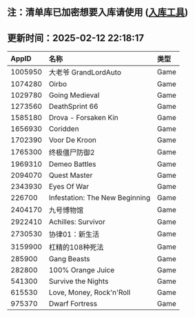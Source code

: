 ## 注：清单库已加密想要入库请使用 ([入库工具](https://github.com/BlankTMing/ManifestAutoUpdate/releases))

## 更新时间：2025-02-12 22:18:17
| AppID | 名称 | 类型  |
| :-------------------- | :----------------------------- | :----------- |
| 1005950 | 大老爷 GrandLordAuto| Game |
| 1074280 | Oirbo| Game |
| 1029780 | Going Medieval| Game |
| 1273560 | DeathSprint 66| Game |
| 1585180 | Drova - Forsaken Kin| Game |
| 1656930 | Coridden| Game |
| 1702390 | Voor De Kroon| Game |
| 1765300 | 终极僵尸防御2| Game |
| 1969310 | Demeo Battles| Game |
| 2094070 | Quest Master| Game |
| 2343930 | Eyes Of War| Game |
| 226700 | Infestation: The New Beginning| Game |
| 2404170 | 九号博物馆| Game |
| 2922410 | Achilles: Survivor| Game |
| 2730530 | 协律01：新生活| Game |
| 3159900 | 杠精的108种死法| Game |
| 285900 | Gang Beasts| Game |
| 282800 | 100% Orange Juice| Game |
| 541300 | Survive the Nights| Game |
| 615530 | Love, Money, Rock'n'Roll| Game |
| 975370 | Dwarf Fortress| Game |
